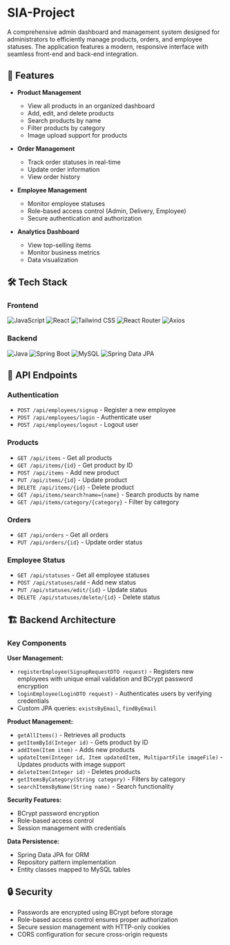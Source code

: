 # SIA-Project

A comprehensive admin dashboard and management system designed for administrators to efficiently manage products, orders, and employee statuses. The application features a modern, responsive interface with seamless front-end and back-end integration.

## 🚀 Features

- **Product Management**
  - View all products in an organized dashboard
  - Add, edit, and delete products
  - Search products by name
  - Filter products by category
  - Image upload support for products

- **Order Management**
  - Track order statuses in real-time
  - Update order information
  - View order history

- **Employee Management**
  - Monitor employee statuses
  - Role-based access control (Admin, Delivery, Employee)
  - Secure authentication and authorization

- **Analytics Dashboard**
  - View top-selling items
  - Monitor business metrics
  - Data visualization

## 🛠️ Tech Stack

### Frontend
![JavaScript](https://img.shields.io/badge/JavaScript-F7DF1E?style=for-the-badge&logo=javascript&logoColor=black)
![React](https://img.shields.io/badge/React-20232A?style=for-the-badge&logo=react&logoColor=61DAFB)
![Tailwind CSS](https://img.shields.io/badge/Tailwind_CSS-38B2AC?style=for-the-badge&logo=tailwind-css&logoColor=white)
![React Router](https://img.shields.io/badge/React_Router-CA4245?style=for-the-badge&logo=react-router&logoColor=white)
![Axios](https://img.shields.io/badge/Axios-5A29E4?style=for-the-badge&logo=axios&logoColor=white)

### Backend
![Java](https://img.shields.io/badge/Java-ED8B00?style=for-the-badge&logo=openjdk&logoColor=white)
![Spring Boot](https://img.shields.io/badge/Spring_Boot-6DB33F?style=for-the-badge&logo=spring-boot&logoColor=white)
![MySQL](https://img.shields.io/badge/MySQL-4479A1?style=for-the-badge&logo=mysql&logoColor=white)
![Spring Data JPA](https://img.shields.io/badge/Spring_Data_JPA-6DB33F?style=for-the-badge&logo=spring&logoColor=white)

## 🔐 API Endpoints

### Authentication
- `POST /api/employees/signup` - Register a new employee
- `POST /api/employees/login` - Authenticate user
- `POST /api/employees/logout` - Logout user

### Products
- `GET /api/items` - Get all products
- `GET /api/items/{id}` - Get product by ID
- `POST /api/items` - Add new product
- `PUT /api/items/{id}` - Update product
- `DELETE /api/items/{id}` - Delete product
- `GET /api/items/search?name={name}` - Search products by name
- `GET /api/items/category/{category}` - Filter by category

### Orders
- `GET /api/orders` - Get all orders
- `PUT /api/orders/{id}` - Update order status

### Employee Status
- `GET /api/statuses` - Get all employee statuses
- `POST /api/statuses/add` - Add new status
- `PUT /api/statuses/edit/{id}` - Update status
- `DELETE /api/statuses/delete/{id}` - Delete status

## 🏗️ Backend Architecture

### Key Components

**User Management:**
- `registerEmployee(SignupRequestDTO request)` - Registers new employees with unique email validation and BCrypt password encryption
- `loginEmployee(LoginDTO request)` - Authenticates users by verifying credentials
- Custom JPA queries: `existsByEmail`, `findByEmail`

**Product Management:**
- `getAllItems()` - Retrieves all products
- `getItemById(Integer id)` - Gets product by ID
- `addItem(Item item)` - Adds new products
- `updateItem(Integer id, Item updatedItem, MultipartFile imageFile)` - Updates products with image support
- `deleteItem(Integer id)` - Deletes products
- `getItemsByCategory(String category)` - Filters by category
- `searchItemsByName(String name)` - Search functionality

**Security Features:**
- BCrypt password encryption
- Role-based access control
- Session management with credentials

**Data Persistence:**
- Spring Data JPA for ORM
- Repository pattern implementation
- Entity classes mapped to MySQL tables

## 🔒 Security

- Passwords are encrypted using BCrypt before storage
- Role-based access control ensures proper authorization
- Secure session management with HTTP-only cookies
- CORS configuration for secure cross-origin requests

